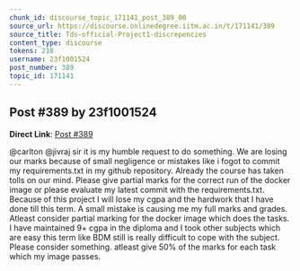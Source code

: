 ```yaml
---
chunk_id: discourse_topic_171141_post_389_00
source_url: https://discourse.onlinedegree.iitm.ac.in/t/171141/389
source_title: Tds-official-Project1-discrepencies
content_type: discourse
tokens: 218
username: 23f1001524
post_number: 389
topic_id: 171141
---
```


## Post #389 by 23f1001524

**Direct Link**: [Post #389](https://discourse.onlinedegree.iitm.ac.in/t/171141/389)

@carlton @jivraj sir it is my humble request to do something. We are losing our marks because of small negligence or mistakes like i fogot to commit my requirements.txt in my github repository. Already the course has taken tolls on our mind. Please give partial marks for the correct run of the docker image or please evaluate my latest commit with the requirements.txt. Because of this project I will lose my cgpa and the hardwork that I have done till this term. A small mistake is causing me my full marks and grades. Atleast consider partial marking for the docker image which does the tasks. I have maintained 9+ cgpa in the diploma and I took other subjects which are easy this term like BDM still is really difficult to cope with the subject. Please consider something. atleast give 50% of the marks for each task which my image passes.
